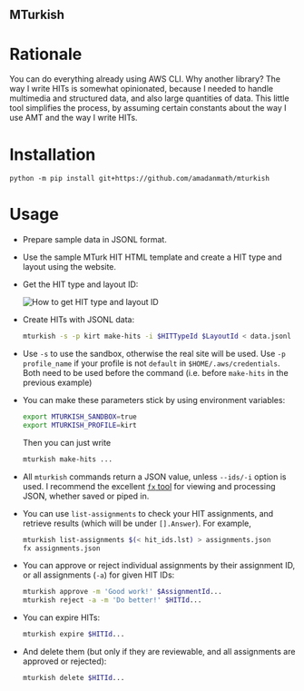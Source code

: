 ## MTurkish

# Rationale

You can do everything already using AWS CLI. Why another library?
The way I write HITs is somewhat opinionated, because I needed to handle
multimedia and structured data, and also large quantities of data.  This
little tool simplifies the process, by assuming certain constants about the
way I use AMT and the way I write HITs.

# Installation

    python -m pip install git+https://github.com/amadanmath/mturkish
    
# Usage

* Prepare sample data in JSONL format.
* Use the sample MTurk HIT HTML template and create a HIT type and layout using
the website.
* Get the HIT type and layout ID:

    ![How to get HIT type and layout
ID](https://docs.aws.amazon.com/AWSMechTurk/latest/AWSMturkAPI/images/AWS-Mturk-Existing-Projects-LayoutId-01.jpg)

* Create HITs with JSONL data:

    ```bash
    mturkish -s -p kirt make-hits -i $HITTypeId $LayoutId < data.jsonl > hit_ids.lst
    ```
        
* Use `-s` to use the sandbox, otherwise the real site will be used.
    Use `-p profile_name` if your profile is not `default` in
    `$HOME/.aws/credentials`. Both need to be used before the command
    (i.e. before `make-hits` in the previous example)

* You can make these parameters stick by using environment variables:

    ```bash
    export MTURKISH_SANDBOX=true
    export MTURKISH_PROFILE=kirt
    ```

    Then you can just write
    
    ```bash
    mturkish make-hits ...
    ```
    
* All `mturkish` commands return a JSON value, unless `--ids/-i` option is
  used. I recommend the excellent
  [`fx` tool](https://github.com/antonmedv/fx)
  for viewing and processing JSON, whether saved or piped in.

* You can use `list-assignments` to check your HIT assignments, and retrieve
  results (which will be under `[].Answer`). For example,

    ```bash
    mturkish list-assignments $(< hit_ids.lst) > assignments.json
    fx assignments.json
    ```
    
* You can approve or reject individual assignments by their assignment ID, or all assignments (`-a`) for
  given HIT IDs:
  
    ```bash
    mturkish approve -m 'Good work!' $AssignmentId...
    mturkish reject -a -m 'Do better!' $HITId...
    ```
  
* You can expire HITs:

    ```bash
    mturkish expire $HITId...
    ```
    
* And delete them (but only if they are reviewable, and all assignments are
  approved or rejected):
  
    ```bash
    mturkish delete $HITId...
    ```
  
